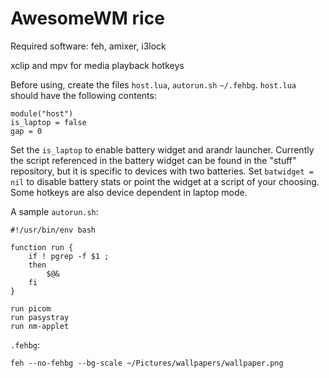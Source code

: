 # AwesomeWM rice
Required software: feh, amixer, i3lock

xclip and mpv for media playback hotkeys

Before using, create the files `host.lua`, `autorun.sh` `~/.fehbg`. `host.lua` should have the following contents:

```
module("host")
is_laptop = false
gap = 0
```

Set the `is_laptop` to enable battery widget and arandr launcher. Currently the script referenced in the battery widget can be found in the "stuff" repository, but it is specific to devices with two batteries. Set `batwidget = nil` to disable battery stats or point the widget at a script of your choosing. Some hotkeys are also device dependent in laptop mode.

A sample `autorun.sh`:

```
#!/usr/bin/env bash

function run {
    if ! pgrep -f $1 ;
    then
        $@&
    fi
}

run picom
run pasystray
run nm-applet
```

`.fehbg`:

```
feh --no-fehbg --bg-scale ~/Pictures/wallpapers/wallpaper.png
```
